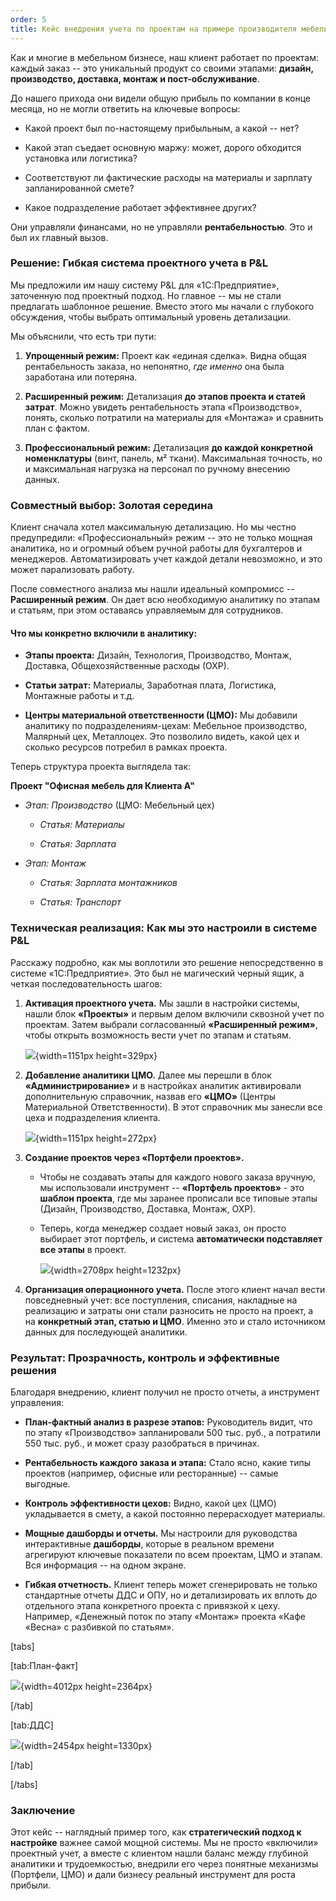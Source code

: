 ```yaml
---
order: 5
title: Кейс внедрения учета по проектам на примере производителя мебели
---
```


Как и многие в мебельном бизнесе, наш клиент работает по проектам: каждый заказ -- это уникальный продукт со своими этапами: **дизайн, производство, доставка, монтаж и пост-обслуживание**.

До нашего прихода они видели общую прибыль по компании в конце месяца, но не могли ответить на ключевые вопросы:

-  Какой проект был по-настоящему прибыльным, а какой -- нет?

-  Какой этап съедает основную маржу: может, дорого обходится установка или логистика?

-  Соответствуют ли фактические расходы на материалы и зарплату запланированной смете?

-  Какое подразделение работает эффективнее других?

Они управляли финансами, но не управляли **рентабельностью**. Это и был их главный вызов.

### **Решение: Гибкая система проектного учета в P&L**

Мы предложили им нашу систему P&L для «1С:Предприятие», заточенную под проектный подход. Но главное -- мы не стали предлагать шаблонное решение. Вместо этого мы начали с глубокого обсуждения, чтобы выбрать оптимальный уровень детализации.

Мы объяснили, что есть три пути:

1. **Упрощенный режим:** Проект как «единая сделка». Видна общая рентабельность заказа, но непонятно, *где именно* она была заработана или потеряна.

2. **Расширенный режим:** Детализация **до этапов проекта и статей затрат**. Можно увидеть рентабельность этапа «Производство», понять, сколько потратили на материалы для «Монтажа» и сравнить план с фактом.

3. **Профессиональный режим:** Детализация **до каждой конкретной номенклатуры** (винт, панель, м² ткани). Максимальная точность, но и максимальная нагрузка на персонал по ручному внесению данных.

### **Совместный выбор: Золотая середина**

Клиент сначала хотел максимальную детализацию. Но мы честно предупредили: «Профессиональный» режим -- это не только мощная аналитика, но и огромный объем ручной работы для бухгалтеров и менеджеров. Автоматизировать учет каждой детали невозможно, и это может парализовать работу.

После совместного анализа мы нашли идеальный компромисс -- **Расширенный режим**. Он дает всю необходимую аналитику по этапам и статьям, при этом оставаясь управляемым для сотрудников.

#### **Что мы конкретно включили в аналитику:**

-  **Этапы проекта:** Дизайн, Технология, Производство, Монтаж, Доставка, Общехозяйственные расходы (ОХР).

-  **Статьи затрат:** Материалы, Заработная плата, Логистика, Монтажные работы и т.д.

-  **Центры материальной ответственности (ЦМО):** Мы добавили аналитику по подразделениям-цехам: Мебельное производство, Малярный цех, Металлоцех. Это позволило видеть, какой цех и сколько ресурсов потребил в рамках проекта.

Теперь структура проекта выглядела так:

**Проект "Офисная мебель для Клиента А"**

-  *Этап: Производство* (ЦМО: Мебельный цех)

   -  *Статья: Материалы*

   -  *Статья: Зарплата*

-  *Этап: Монтаж*

   -  *Статья: Зарплата монтажников*

   -  *Статья: Транспорт*

### **Техническая реализация: Как мы это настроили в системе P&L**

Расскажу подробно, как мы воплотили это решение непосредственно в системе «1С:Предприятие». Это был не магический черный ящик, а четкая последовательность шагов:

1. **Активация проектного учета.** Мы зашли в настройки системы, нашли блок **«Проекты»** и первым делом включили сквозной учет по проектам. Затем выбрали согласованный **«Расширенный режим»**, чтобы открыть возможность вести учет по этапам и статьям.

   ![](./proekty.png){width=1151px height=329px}

2. **Добавление аналитики ЦМО.** Далее мы перешли в блок **«Администрирование»** и в настройках аналитик активировали дополнительную справочник, назвав его **«ЦМО»** (Центры Материальной Ответственности). В этот справочник мы занесли все цеха и подразделения клиента.

   ![](./proekty-2.png){width=1151px height=272px}

3. **Создание проектов через «Портфели проектов».**

   -  Чтобы не создавать этапы для каждого нового заказа вручную, мы использовали инструмент -- **«Портфель проектов»** - это **шаблон проекта**, где мы заранее прописали все типовые этапы (Дизайн, Производство, Доставка, Монтаж, ОХР).

   -  Теперь, когда менеджер создает новый заказ, он просто выбирает этот портфель, и система **автоматически подставляет все этапы** в проект.

      ![](./proekty-3.png){width=2708px height=1232px}

4. **Организация операционного учета.** После этого клиент начал вести повседневный учет: все поступления, списания, накладные на реализацию и затраты они стали разносить не просто на проект, а на **конкретный этап, статью и ЦМО**. Именно это и стало источником данных для последующей аналитики.

### **Результат: Прозрачность, контроль и эффективные решения**

Благодаря внедрению, клиент получил не просто отчеты, а инструмент управления:

-  **План-фактный анализ в разрезе этапов:** Руководитель видит, что по этапу «Производство» запланировали 500 тыс. руб., а потратили 550 тыс. руб., и может сразу разобраться в причинах.

-  **Рентабельность каждого заказа и этапа:** Стало ясно, какие типы проектов (например, офисные или ресторанные) -- самые выгодные.

-  **Контроль эффективности цехов:** Видно, какой цех (ЦМО) укладывается в смету, а какой постоянно перерасходует материалы.

-  **Мощные дашборды и отчеты.** Мы настроили для руководства интерактивные **дашборды**, которые в реальном времени агрегируют ключевые показатели по всем проектам, ЦМО и этапам. Вся информация -- на одном экране.

-  **Гибкая отчетность.** Клиент теперь может сгенерировать не только стандартные отчеты ДДС и ОПУ, но и детализировать их вплоть до отдельного этапа конкретного проекта с привязкой к цеху. Например, «Денежный поток по этапу «Монтаж» проекта «Кафе «Весна» с разбивкой по статьям».

[tabs]

[tab:План-факт]

![](./proekty-4.png){width=4012px height=2364px}

[/tab]

[tab:ДДС]

![](./proekty-5.png){width=2454px height=1330px}

[/tab]

[/tabs]



### **Заключение**

Этот кейс -- наглядный пример того, как **стратегический подход к настройке** важнее самой мощной системы. Мы не просто «включили» проектный учет, а вместе с клиентом нашли баланс между глубиной аналитики и трудоемкостью, внедрили его через понятные механизмы (Портфели, ЦМО) и дали бизнесу реальный инструмент для роста прибыли.